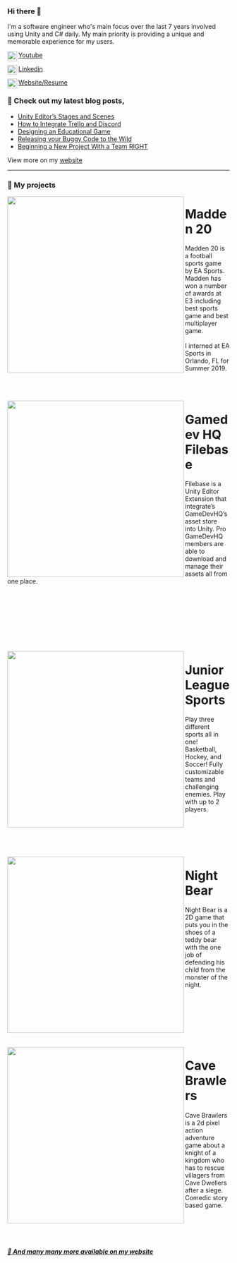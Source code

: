 ### Hi there 👋

I'm a software engineer who's main focus over the last 7 years involved using Unity and C# daily. My main priority is providing a unique and memorable experience for my users.

[<img align="left" width="22px" src="https://cdn4.iconfinder.com/data/icons/social-media-flat-7/64/Social-media_Youtube-512.png"/>Youtube](https://www.youtube.com/channel/UCQNi86EZ55UtBWjI0VCxuhw)

[<img align="left" width="22px" src="http://samuelarminana.com/u/1bd327ce8-9a88-4b7e-b3f1-9bf38f6e2b94.png"/>Linkedin](https://www.linkedin.com/in/samuelarm/)

[<img align="left" width="22px" src="http://samuelarminana.com/favicon.ico"/>Website/Resume](https://samuelarminana.com/)

### 📝 Check out my latest blog posts,
<!-- BLOG-POST-LIST:START -->
- [Unity Editor’s Stages and Scenes](https://samuelarminana.com/index.php/2020/09/28/unity-editors-stages-and-scenes/)
- [How to Integrate Trello and Discord](https://samuelarminana.com/index.php/2020/01/22/how-to-integrate-trello-and-discord/)
- [Designing an Educational Game](https://samuelarminana.com/index.php/2019/11/12/designing-an-educational-game/)
- [Releasing your Buggy Code to the Wild](https://samuelarminana.com/index.php/2019/07/18/releasing-your-buggy-code-to-the-wild/)
- [Beginning a New Project With a Team RIGHT](https://samuelarminana.com/index.php/2019/07/06/beginning-a-new-project-with-a-team-right/)
<!-- BLOG-POST-LIST:END -->
View more on my [website](https://samuelarminana.com/index.php/blog/)

---
### 💾 My projects

<img src="https://samuelarminana.com/wp-content/uploads/2019/07/mahomes.jpg" align="left" width="400px"/> 

# Madden 20
Madden 20 is a football sports game by EA Sports. Madden has won a number of awards at E3 including best sports game and best multiplayer game.
<br/>
<br/>
I interned at EA Sports in Orlando, FL for Summer 2019.
<br/>
<br/>
<br/>
<br/>


<img src="https://samuelarminana.com/wp-content/uploads/2019/09/home.png" align="left" width="400px"/> 

# Gamedev HQ Filebase
Filebase is a Unity Editor Extension that integrate’s GameDevHQ’s asset store into Unity. Pro GameDevHQ members are able to download and manage their assets all from one place. 
<br/>
<br/>
<br/>
<br/>
<br/>
<br/>
<br/>
<br/>
<br/>


<img src="https://samuelarminana.com/wp-content/uploads/2018/11/4-1.jpg" align="left" width="400px"/> 

# Junior League Sports
Play three different sports all in one! Basketball, Hockey, and Soccer! Fully customizable teams and challenging enemies. Play with up to 2 players.
<br/>
<br/>
<br/>
<br/>
<br/>
<br/>


<img src="https://samuelarminana.com/wp-content/uploads/2018/11/3.png" align="left" width="400px"/> 

# Night Bear
Night Bear is a 2D game that puts you in the shoes of a teddy bear with the one job of defending his child from the monster of the night.<br/>
<br/>
<br/>
<br/>
<br/>
<br/>
<br/>
<br/>

<img src="https://samuelarminana.com/wp-content/uploads/2018/11/ss_205e2ce531240570866bf64c08f0f0ee4889d1dc.600x338.jpg" align="left" width="400px"/> 

# Cave Brawlers
Cave Brawlers is a 2d pixel action adventure game about a knight of a kingdom who has to rescue villagers from Cave Dwellers after a siege. Comedic story based game.<br/>
<br/>
<br/>
<br/>
<br/>

##### [📎 And many many more available on my website](https://samuelarminana.com/index.php)
